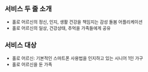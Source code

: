 ## 서비스 두 줄 소개

- 홀로 어르신의 정신, 인지, 생활 건강을 책임지는 감성 돌봄 어플리케이션
- 홀로 어르신의 일상, 건강상태, 추억을 가족들에게 공유



## 서비스 대상

- 홀로 어르신: 기본적인 스마트폰 사용법을 인지하고 있는 시니어 1인 가구
- 홀로 어르신을 둔 가족